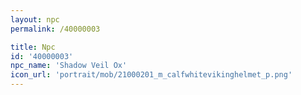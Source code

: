 ```yaml
---
layout: npc
permalink: /40000003

title: Npc
id: '40000003'
npc_name: 'Shadow Veil Ox'
icon_url: 'portrait/mob/21000201_m_calfwhitevikinghelmet_p.png'
---
```

